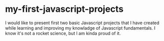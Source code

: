 # my-first-javascript-projects
I would like to present first two basic Javascript projects that I have created while learning and improving my knowladge of Javascript fundamentals. I know it's not a rocket science, but I am kinda proud of it.
